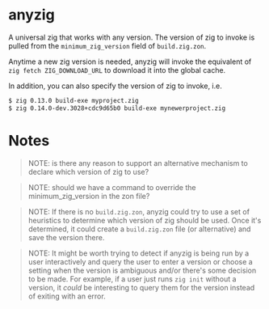 # anyzig

A universal zig that works with any version. The version of zig to invoke is pulled from the `minimum_zig_version` field of `build.zig.zon`.

Anytime a new zig version is needed, anyzig will invoke the equivalent of `zig fetch ZIG_DOWNLOAD_URL` to download it into the global cache.

In addition, you can also specify the version of zig to invoke, i.e.

```sh
$ zig 0.13.0 build-exe myproject.zig
$ zig 0.14.0-dev.3028+cdc9d65b0 build-exe mynewerproject.zig
```

# Notes

> NOTE: is there any reason to support an alternative mechanism to declare which version of zig to use?

> NOTE: should we have a command to override the minimum_zig_version in the zon file?

> NOTE: If there is no `build.zig.zon`, anyzig could try to use a set of heuristics to determine which version of zig should be used.  Once it's determined, it could create a `build.zig.zon` file (or alternative) and save the version there.

> NOTE: It might be worth trying to detect if anyzig is being run by a user interactively and query the user to enter a version or choose a setting when the version is ambiguous and/or there's some decision to be made.  For example, if a user just runs `zig init` without a version, it *could* be interesting to query them for the version instead of exiting with an error.
